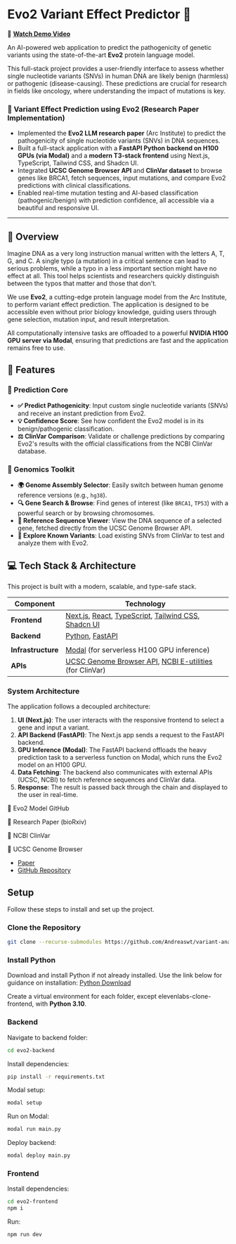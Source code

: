 # Evo2 Variant Effect Predictor 🧬

🎥 **[Watch Demo Video](https://youtu.be/ezh47Ca56Tc?si=qYjqeuGhS0cMIyfF)**  



An AI-powered web application to predict the pathogenicity of genetic variants using the state-of-the-art **Evo2** protein language model.

This full-stack project provides a user-friendly interface to assess whether single nucleotide variants (SNVs) in human DNA are likely benign (harmless) or pathogenic (disease-causing). These predictions are crucial for research in fields like oncology, where understanding the impact of mutations is key.

### 🧬 Variant Effect Prediction using Evo2 (Research Paper Implementation)
- Implemented the **Evo2 LLM research paper** (Arc Institute) to predict the pathogenicity of single nucleotide variants (SNVs) in DNA sequences.
- Built a full-stack application with a **FastAPI Python backend on H100 GPUs (via Modal)** and a **modern T3-stack frontend** using Next.js, TypeScript, Tailwind CSS, and Shadcn UI.
- Integrated **UCSC Genome Browser API** and **ClinVar dataset** to browse genes like BRCA1, fetch sequences, input mutations, and compare Evo2 predictions with clinical classifications.
- Enabled real-time mutation testing and AI-based classification (pathogenic/benign) with prediction confidence, all accessible via a beautiful and responsive UI.

---




## 🧾 Overview

Imagine DNA as a very long instruction manual written with the letters A, T, G, and C. A single typo (a mutation) in a critical sentence can lead to serious problems, while a typo in a less important section might have no effect at all. This tool helps scientists and researchers quickly distinguish between the typos that matter and those that don't.

We use **Evo2**, a cutting-edge protein language model from the Arc Institute, to perform variant effect prediction. The application is designed to be accessible even without prior biology knowledge, guiding users through gene selection, mutation input, and result interpretation.

All computationally intensive tasks are offloaded to a powerful **NVIDIA H100 GPU server via Modal**, ensuring that predictions are fast and the application remains free to use.

## 🌟 Features

### 🔬 Prediction Core
-   **✅ Predict Pathogenicity**: Input custom single nucleotide variants (SNVs) and receive an instant prediction from Evo2.
-   **💡 Confidence Score**: See how confident the Evo2 model is in its benign/pathogenic classification.
-   **⚖️ ClinVar Comparison**: Validate or challenge predictions by comparing Evo2's results with the official classifications from the NCBI ClinVar database.

### 🧬 Genomics Toolkit
-   **🌍 Genome Assembly Selector**: Easily switch between human genome reference versions (e.g., `hg38`).
-   **🔍 Gene Search & Browse**: Find genes of interest (like `BRCA1`, `TP53`) with a powerful search or by browsing chromosomes.
-   **📖 Reference Sequence Viewer**: View the DNA sequence of a selected gene, fetched directly from the UCSC Genome Browser API.
-   **🧪 Explore Known Variants**: Load existing SNVs from ClinVar to test and analyze them with Evo2.

## 💻 Tech Stack & Architecture

This project is built with a modern, scalable, and type-safe stack.

| Component              | Technology                                                                                           |
| ---------------------- | ---------------------------------------------------------------------------------------------------- |
| **Frontend**           | [Next.js](https://nextjs.org/), [React](https://reactjs.org/), [TypeScript](https://www.typescriptlang.org/), [Tailwind CSS](https://tailwindcss.com/), [Shadcn UI](https://ui.shadcn.com/) |
| **Backend**            | [Python](https://www.python.org/), [FastAPI](https://fastapi.tiangolo.com/)                           |
                                  |
| **Infrastructure**     | [Modal](https://modal.com/) (for serverless H100 GPU inference)                                      |
| **APIs**               | [UCSC Genome Browser API](https://genome.ucsc.edu/goldenPath/help/api.html), [NCBI E-utilities](https://www.ncbi.nlm.nih.gov/books/NBK25501/) (for ClinVar) |

### System Architecture
The application follows a decoupled architecture:
1.  **UI (Next.js)**: The user interacts with the responsive frontend to select a gene and input a variant.
2.  **API Backend (FastAPI)**: The Next.js app sends a request to the FastAPI backend.
3.  **GPU Inference (Modal)**: The FastAPI backend offloads the heavy prediction task to a serverless function on Modal, which runs the Evo2 model on an H100 GPU.
4.  **Data Fetching**: The backend also communicates with external APIs (UCSC, NCBI) to fetch reference sequences and ClinVar data.
5.  **Response**: The result is passed back through the chain and displayed to the user in real-time.

🔗 Evo2 Model GitHub

📄 Research Paper (bioRxiv)

🧬 NCBI ClinVar

🧪 UCSC Genome Browser



- [Paper](https://www.biorxiv.org/content/10.1101/2025.02.18.638918v1)
- [GitHub Repository](https://github.com/ArcInstitute/evo2)

## Setup

Follow these steps to install and set up the project.

### Clone the Repository

```bash
git clone --recurse-submodules https://github.com/Andreaswt/variant-analysis-evo2.git
```

### Install Python

Download and install Python if not already installed. Use the link below for guidance on installation:
[Python Download](https://www.python.org/downloads/)

Create a virtual environment for each folder, except elevenlabs-clone-frontend, with **Python 3.10**.

### Backend

Navigate to backend folder:

```bash
cd evo2-backend
```

Install dependencies:

```bash
pip install -r requirements.txt
```

Modal setup:

```bash
modal setup
```

Run on Modal:

```bash
modal run main.py
```

Deploy backend:

```bash
modal deploy main.py
```

### Frontend

Install dependencies:

```bash
cd evo2-frontend
npm i
```

Run:

```bash
npm run dev
```
